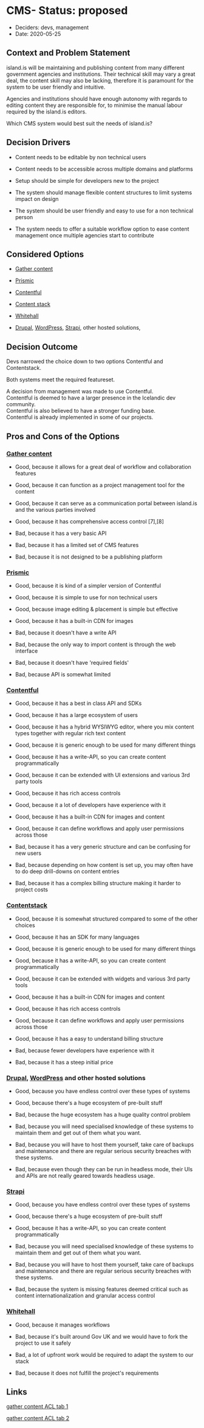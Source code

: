 # CMS- Status: proposed

- Deciders: devs, management
- Date: 2020-05-25

## Context and Problem Statement

island.is will be maintaining and publishing content from many different government agencies and institutions. Their technical skill may vary a great deal, the content skill may also be lacking, therefore it is paramount for the system to be user friendly and intuitive.

Agencies and institutions should have enough autonomy with regards to editing content they are responsible for, to minimise the manual labour required by the island.is editors.

Which CMS system would best suit the needs of island.is?

## Decision Drivers

- Content needs to be editable by non technical users

- Content needs to be accessible across multiple domains and platforms

- Setup should be simple for developers new to the project

- The system should manage flexible content structures to limit systems impact on design

- The system should be user friendly and easy to use for a non technical person

- The system needs to offer a suitable workflow option to ease content management once multiple agencies start to contribute

## Considered Options

- [Gather content](https://gathercontent.com/)

- [Prismic](https://prismic.io/)

- [Contentful](https://contentful.com/)

- [Content stack](https://www.contentstack.com/)

- [Whitehall](https://docs.publishing.service.gov.uk/apps/whitehall.html)

- [Drupal](https://www.drupal.org/), [WordPress](https://wordpress.org/), [Strapi](https://strapi.io/), other hosted solutions,

## Decision Outcome

Devs narrowed the choice down to two options Contentful and Contentstack.

Both systems meet the required featureset.

A decision from management was made to use Contentful.  
Contentful is deemed to have a larger presence in the Icelandic dev community.  
Contentful is also believed to have a stronger funding base.  
Contentful is already implemented in some of our projects.

## Pros and Cons of the Options

### [Gather content](https://gathercontent.com/)

- Good, because it allows for a great deal of workflow and collaboration features

- Good, because it can function as a project management tool for the content

- Good, because it can serve as a communication portal between island.is and the various parties involved

- Good, because it has comprehensive access control [7],[8]

- Bad, because it has a very basic API

- Bad, because it has a limited set of CMS features

- Bad, because it is not designed to be a publishing platform

### [Prismic](https://prismic.io/)

- Good, because it is kind of a simpler version of Contentful

- Good, because it is simple to use for non technical users

- Good, because image editing & placement is simple but effective

- Good, because it has a built-in CDN for images

- Bad, because it doesn't have a write API

- Bad, because the only way to import content is through the web interface

- Bad, because it doesn't have 'required fields'

- Bad, because API is somewhat limited

### [Contentful](https://contentful.com/)

- Good, because it has a best in class API and SDKs

- Good, because it has a large ecosystem of users

- Good, because it has a hybrid WYSIWYG editor, where you mix content types together with regular rich text content

- Good, because it is generic enough to be used for many different things

- Good, because it has a write-API, so you can create content programmatically

- Good, because it can be extended with UI extensions and various 3rd party tools

- Good, because it has rich access controls

- Good, because it a lot of developers have experience with it

- Good, because it has a built-in CDN for images and content

- Good, because it can define workflows and apply user permissions across those

- Bad, because it has a very generic structure and can be confusing for new users

- Bad, because depending on how content is set up, you may often have to do deep drill-downs on content entries

- Bad, because it has a complex billing structure making it harder to project costs

### [Contentstack](https://www.contentstack.com/)

- Good, because it is somewhat structured compared to some of the other choices

- Good, because it has an SDK for many languages

- Good, because it is generic enough to be used for many different things

- Good, because it has a write-API, so you can create content programmatically

- Good, because it can be extended with widgets and various 3rd party tools

- Good, because it has a built-in CDN for images and content

- Good, because it has rich access controls

- Good, because it can define workflows and apply user permissions across those

- Good, because it has a easy to understand billing structure

- Bad, because fewer developers have experience with it

- Bad, because it has a steep initial price

### [Drupal](https://www.drupal.org/), [WordPress](https://wordpress.org/) and other hosted solutions

- Good, because you have endless control over these types of systems

- Good, because there's a huge ecosystem of pre-built stuff

- Bad, because the huge ecosystem has a huge quality control problem

- Bad, because you will need specialised knowledge of these systems to maintain them and get out of them what you want.

- Bad, because you will have to host them yourself, take care of backups and maintenance and there are regular serious security breaches with these systems.

- Bad, because even though they can be run in headless mode, their UIs and APIs are not really geared towards headless usage.

### [Strapi](https://strapi.io/)

- Good, because you have endless control over these types of systems

- Good, because there's a huge ecosystem of pre-built stuff

- Good, because it has a write-API, so you can create content programmatically

- Bad, because you will need specialised knowledge of these systems to maintain them and get out of them what you want.

- Bad, because you will have to host them yourself, take care of backups and maintenance and there are regular serious security breaches with these systems.

- Bad, because the system is missing features deemed critical such as content internationalization and granular access control

### [Whitehall](https://docs.publishing.service.gov.uk/apps/whitehall.html)

- Good, because it manages workflows

- Bad, because it's built around Gov UK and we would have to fork the project to use it safely

- Bad, a lot of upfront work would be required to adapt the system to our stack

- Bad, because it does not fulfill the project's requirements

## Links

[gather content ACL tab 1](https://share.getcloudapp.com/NQuD7WWP?embed=true)

[gather content ACL tab 2](https://share.getcloudapp.com/04uP5684?embed=true)
